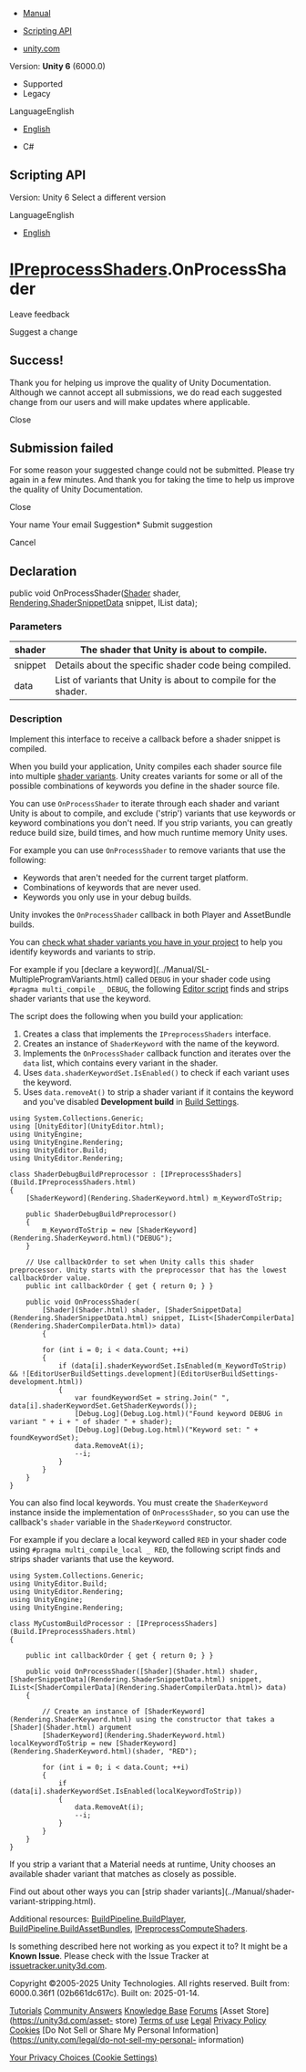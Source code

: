 [ ]()

  * [Manual](../Manual/index.html)
  * [Scripting API](../ScriptReference/index.html)

  * [unity.com](https://unity.com/)

Version: **Unity 6** (6000.0)

  * Supported
  * Legacy

LanguageEnglish

  * [English]()

  * C#

[ ](https://docs.unity3d.com)

## Scripting API

Version: Unity 6 Select a different version

LanguageEnglish

  * [English]()

#  [IPreprocessShaders](Build.IPreprocessShaders.html).OnProcessShader

Leave feedback

Suggest a change

## Success!

Thank you for helping us improve the quality of Unity Documentation. Although
we cannot accept all submissions, we do read each suggested change from our
users and will make updates where applicable.

Close

## Submission failed

For some reason your suggested change could not be submitted. Please <a>try
again</a> in a few minutes. And thank you for taking the time to help us
improve the quality of Unity Documentation.

Close

Your name Your email Suggestion* Submit suggestion

Cancel

[ ]()

## Declaration

public void OnProcessShader([Shader](Shader.html) shader,
[Rendering.ShaderSnippetData](Rendering.ShaderSnippetData.html) snippet,
IList<ShaderCompilerData> data);

### Parameters

shader | The shader that Unity is about to compile.  
---|---  
snippet | Details about the specific shader code being compiled.  
data | List of variants that Unity is about to compile for the shader.  
  
### Description

Implement this interface to receive a callback before a shader snippet is
compiled.

When you build your application, Unity compiles each shader source file into
multiple [shader variants](../Manual/shader-variants.html). Unity creates
variants for some or all of the possible combinations of keywords you define
in the shader source file.  
  
You can use `OnProcessShader` to iterate through each shader and variant Unity
is about to compile, and exclude ('strip') variants that use keywords or
keyword combinations you don't need. If you strip variants, you can greatly
reduce build size, build times, and how much runtime memory Unity uses.  
  
For example you can use `OnProcessShader` to remove variants that use the
following:

  * Keywords that aren't needed for the current target platform.
  * Combinations of keywords that are never used.
  * Keywords you only use in your debug builds.

Unity invokes the `OnProcessShader` callback in both Player and AssetBundle
builds.  
  
You can [check what shader variants you have in your
project](../Manual/shader-how-many-variants.html) to help you identify
keywords and variants to strip.  
  
For example if you [declare a keyword](../Manual/SL-
MultipleProgramVariants.html) called `DEBUG` in your shader code using
`#pragma multi_compile _ DEBUG`, the following [Editor
script](../Manual/SpecialFolders.html) finds and strips shader variants that
use the keyword.  
  
The script does the following when you build your application:

  1. Creates a class that implements the `IPreprocessShaders` interface.
  2. Creates an instance of `ShaderKeyword` with the name of the keyword.
  3. Implements the `OnProcessShader` callback function and iterates over the `data` list, which contains every variant in the shader.
  4. Uses `data.shaderKeywordSet.IsEnabled()` to check if each variant uses the keyword.
  5. Uses `data.removeAt()` to strip a shader variant if it contains the keyword and you've disabled **Development build** in [Build Settings](../Manual/BuildSettings.html).

    
    
    using System.Collections.Generic;
    using [UnityEditor](UnityEditor.html);
    using UnityEngine;
    using UnityEngine.Rendering;
    using UnityEditor.Build;
    using UnityEditor.Rendering;  
      
    class ShaderDebugBuildPreprocessor : [IPreprocessShaders](Build.IPreprocessShaders.html)
    {
        [ShaderKeyword](Rendering.ShaderKeyword.html) m_KeywordToStrip;  
      
        public ShaderDebugBuildPreprocessor()
        {
            m_KeywordToStrip = new [ShaderKeyword](Rendering.ShaderKeyword.html)("DEBUG");
        }  
      
        // Use callbackOrder to set when Unity calls this shader preprocessor. Unity starts with the preprocessor that has the lowest callbackOrder value.
        public int callbackOrder { get { return 0; } }  
      
        public void OnProcessShader(
            [Shader](Shader.html) shader, [ShaderSnippetData](Rendering.ShaderSnippetData.html) snippet, IList<[ShaderCompilerData](Rendering.ShaderCompilerData.html)> data)
            {  
      
            for (int i = 0; i < data.Count; ++i)
            {
                if (data[i].shaderKeywordSet.IsEnabled(m_KeywordToStrip) && ![EditorUserBuildSettings.development](EditorUserBuildSettings-development.html))
                {
                    var foundKeywordSet = string.Join(" ", data[i].shaderKeywordSet.GetShaderKeywords()); 
                    [Debug.Log](Debug.Log.html)("Found keyword DEBUG in variant " + i + " of shader " + shader);
                    [Debug.Log](Debug.Log.html)("Keyword set: " + foundKeywordSet);
                    data.RemoveAt(i);
                    --i;
                }
            }
        }
    }
    

You can also find local keywords. You must create the `ShaderKeyword` instance
inside the implementation of `OnProcessShader`, so you can use the callback's
`shader` variable in the `ShaderKeyword` constructor.  
  
For example if you declare a local keyword called `RED` in your shader code
using `#pragma multi_compile_local _ RED`, the following script finds and
strips shader variants that use the keyword.

    
    
    using System.Collections.Generic;
    using UnityEditor.Build;
    using UnityEditor.Rendering;
    using UnityEngine;
    using UnityEngine.Rendering;  
      
    class MyCustomBuildProcessor : [IPreprocessShaders](Build.IPreprocessShaders.html)
    {  
      
        public int callbackOrder { get { return 0; } }   
      
        public void OnProcessShader([Shader](Shader.html) shader, [ShaderSnippetData](Rendering.ShaderSnippetData.html) snippet, IList<[ShaderCompilerData](Rendering.ShaderCompilerData.html)> data)
        {
            
            // Create an instance of [ShaderKeyword](Rendering.ShaderKeyword.html) using the constructor that takes a [Shader](Shader.html) argument
            [ShaderKeyword](Rendering.ShaderKeyword.html) localKeywordToStrip = new [ShaderKeyword](Rendering.ShaderKeyword.html)(shader, "RED");  
      
            for (int i = 0; i < data.Count; ++i)
            {
                if (data[i].shaderKeywordSet.IsEnabled(localKeywordToStrip))
                {
                    data.RemoveAt(i);
                    --i;
                }
            }
        }
    }
    

If you strip a variant that a Material needs at runtime, Unity chooses an
available shader variant that matches as closely as possible.  
  
Find out about other ways you can [strip shader variants](../Manual/shader-
variant-stripping.html).  
  
Additional resources:
[BuildPipeline.BuildPlayer](BuildPipeline.BuildPlayer.html),
[BuildPipeline.BuildAssetBundles](BuildPipeline.BuildAssetBundles.html),
[IPreprocessComputeShaders](Build.IPreprocessComputeShaders.html).

Is something described here not working as you expect it to? It might be a
**Known Issue**. Please check with the Issue Tracker at
[issuetracker.unity3d.com](https://issuetracker.unity3d.com).

Copyright ©2005-2025 Unity Technologies. All rights reserved. Built from:
6000.0.36f1 (02b661dc617c). Built on: 2025-01-14.

[Tutorials](https://unity3d.com/learn) [Community
Answers](https://answers.unity3d.com) [Knowledge
Base](https://support.unity3d.com/hc/en-us)
[Forums](https://forum.unity3d.com) [Asset Store](https://unity3d.com/asset-
store) [Terms of use](https://docs.unity3d.com/Manual/TermsOfUse.html)
[Legal](https://unity.com/legal) [Privacy
Policy](https://unity.com/legal/privacy-policy)
[Cookies](https://unity.com/legal/cookie-policy) [Do Not Sell or Share My
Personal Information](https://unity.com/legal/do-not-sell-my-personal-
information)

[Your Privacy Choices (Cookie Settings)](javascript:void\(0\);)

